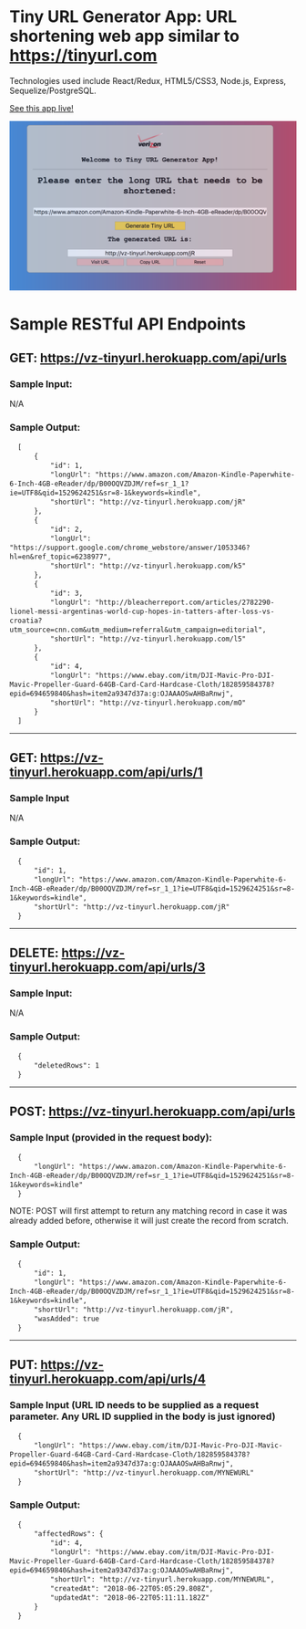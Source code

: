 # Tiny URL Generator App: URL shortening web app similar to https://tinyurl.com

Technologies used include React/Redux, HTML5/CSS3, Node.js, Express, Sequelize/PostgreSQL.

[See this app live!](https://vz-tinyurl.herokuapp.com)

![alt text](screenshots/tiny-url.png "Tiny URL Generator App")


# Sample RESTful API Endpoints

## GET: https://vz-tinyurl.herokuapp.com/api/urls

### Sample Input:
N/A

### Sample Output:
      [
          {
              "id": 1,
              "longUrl": "https://www.amazon.com/Amazon-Kindle-Paperwhite-6-Inch-4GB-eReader/dp/B00OQVZDJM/ref=sr_1_1?ie=UTF8&qid=1529624251&sr=8-1&keywords=kindle",
              "shortUrl": "http://vz-tinyurl.herokuapp.com/jR"
          },
          {
              "id": 2,
              "longUrl": "https://support.google.com/chrome_webstore/answer/1053346?hl=en&ref_topic=6238977",
              "shortUrl": "http://vz-tinyurl.herokuapp.com/k5"
          },
          {
              "id": 3,
              "longUrl": "http://bleacherreport.com/articles/2782290-lionel-messi-argentinas-world-cup-hopes-in-tatters-after-loss-vs-croatia?utm_source=cnn.com&utm_medium=referral&utm_campaign=editorial",
              "shortUrl": "http://vz-tinyurl.herokuapp.com/l5"
          },
          {
              "id": 4,
              "longUrl": "https://www.ebay.com/itm/DJI-Mavic-Pro-DJI-Mavic-Propeller-Guard-64GB-Card-Card-Hardcase-Cloth/182859584378?epid=694659840&hash=item2a9347d37a:g:OJAAAOSwAHBaRnwj",
              "shortUrl": "http://vz-tinyurl.herokuapp.com/mO"
          }
      ]

---

## GET: https://vz-tinyurl.herokuapp.com/api/urls/1

### Sample Input
N/A

### Sample Output:
      {
          "id": 1,
          "longUrl": "https://www.amazon.com/Amazon-Kindle-Paperwhite-6-Inch-4GB-eReader/dp/B00OQVZDJM/ref=sr_1_1?ie=UTF8&qid=1529624251&sr=8-1&keywords=kindle",
          "shortUrl": "http://vz-tinyurl.herokuapp.com/jR"
      }

---

## DELETE: https://vz-tinyurl.herokuapp.com/api/urls/3

### Sample Input:
N/A

### Sample Output:
      {
          "deletedRows": 1
      }

---

## POST: https://vz-tinyurl.herokuapp.com/api/urls

### Sample Input (provided in the request body):
      {
          "longUrl": "https://www.amazon.com/Amazon-Kindle-Paperwhite-6-Inch-4GB-eReader/dp/B00OQVZDJM/ref=sr_1_1?ie=UTF8&qid=1529624251&sr=8-1&keywords=kindle"
      }

NOTE: POST will first attempt to return any matching record in case it was already added before, otherwise it will just create the record from scratch.

### Sample Output:
      {
          "id": 1,
          "longUrl": "https://www.amazon.com/Amazon-Kindle-Paperwhite-6-Inch-4GB-eReader/dp/B00OQVZDJM/ref=sr_1_1?ie=UTF8&qid=1529624251&sr=8-1&keywords=kindle",
          "shortUrl": "http://vz-tinyurl.herokuapp.com/jR",
          "wasAdded": true
      }

---

## PUT: https://vz-tinyurl.herokuapp.com/api/urls/4

### Sample Input (URL ID needs to be supplied as a request parameter. Any URL ID supplied in the body is just ignored)
      {
          "longUrl": "https://www.ebay.com/itm/DJI-Mavic-Pro-DJI-Mavic-Propeller-Guard-64GB-Card-Card-Hardcase-Cloth/182859584378?epid=694659840&hash=item2a9347d37a:g:OJAAAOSwAHBaRnwj",
          "shortUrl": "http://vz-tinyurl.herokuapp.com/MYNEWURL"
      }

### Sample Output:
      {
          "affectedRows": {
              "id": 4,
              "longUrl": "https://www.ebay.com/itm/DJI-Mavic-Pro-DJI-Mavic-Propeller-Guard-64GB-Card-Card-Hardcase-Cloth/182859584378?epid=694659840&hash=item2a9347d37a:g:OJAAAOSwAHBaRnwj",
              "shortUrl": "http://vz-tinyurl.herokuapp.com/MYNEWURL",
              "createdAt": "2018-06-22T05:05:29.808Z",
              "updatedAt": "2018-06-22T05:11:11.182Z"
          }
      }

